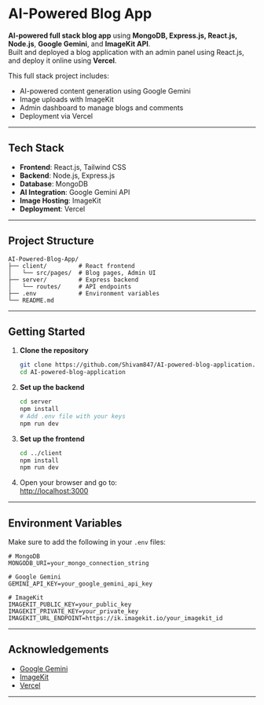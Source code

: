 

# AI-Powered Blog App

**AI-powered full stack blog app** using **MongoDB, Express.js, React.js, Node.js**, **Google Gemini**, and **ImageKit API**.  
Built and deployed a blog application with an admin panel using React.js, and deploy it online using **Vercel**.

This full stack project includes:
- AI-powered content generation using Google Gemini
- Image uploads with ImageKit
- Admin dashboard to manage blogs and comments
- Deployment via Vercel

---

## Tech Stack

- **Frontend**: React.js, Tailwind CSS  
- **Backend**: Node.js, Express.js  
- **Database**: MongoDB  
- **AI Integration**: Google Gemini API  
- **Image Hosting**: ImageKit  
- **Deployment**: Vercel  

---

## Project Structure

```
AI-Powered-Blog-App/
├── client/         # React frontend
│   └── src/pages/  # Blog pages, Admin UI
├── server/         # Express backend
│   └── routes/     # API endpoints
├── .env            # Environment variables
└── README.md
```

---

## Getting Started

1. **Clone the repository**
   ```bash
   git clone https://github.com/Shivam847/AI-powered-blog-application.git
   cd AI-powered-blog-application
   ```

2. **Set up the backend**
   ```bash
   cd server
   npm install
   # Add .env file with your keys
   npm run dev
   ```

3. **Set up the frontend**
   ```bash
   cd ../client
   npm install
   npm run dev
   ```

4. Open your browser and go to:  
   [http://localhost:3000](http://localhost:3000)

---

## Environment Variables

Make sure to add the following in your `.env` files:

```env
# MongoDB
MONGODB_URI=your_mongo_connection_string

# Google Gemini
GEMINI_API_KEY=your_google_gemini_api_key

# ImageKit
IMAGEKIT_PUBLIC_KEY=your_public_key
IMAGEKIT_PRIVATE_KEY=your_private_key
IMAGEKIT_URL_ENDPOINT=https://ik.imagekit.io/your_imagekit_id
```

---

## Acknowledgements

- [Google Gemini](https://ai.google.dev/)
- [ImageKit](https://imagekit.io/)
- [Vercel](https://vercel.com/)

---
